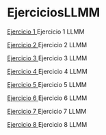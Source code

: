 # EjerciciosLLMM
<A HREF="https://github.com/DaniMa02/EjerciciosLLMM/blob/main/Tema%201/Ejercicio%201"> Ejercicio 1 <A/>                    Ejercicio 1 LLMM
  
<A HREF="https://github.com/DaniMa02/EjerciciosLLMM/blob/main/Tema%201/Ejercicio%202"> Ejercicio 2 <A/>                    Ejercicio 2 LLMM
  
<A HREF="https://github.com/DaniMa02/EjerciciosLLMM/blob/main/Tema%201/Ejercicio%203"> Ejercicio 3 <A/>                    Ejercicio 3 LLMM
  
<A HREF="https://github.com/DaniMa02/prueba/blob/main/README.md"> Ejercicio 4 <A/>                                         Ejercicio 4 LLMM
  
<A HREF="https://github.com/DaniMa02/EjerciciosLLMM/blob/main/Tema%201/Ejercicio%205"> Ejercicio 5 <A/>                    Ejercicio 5 LLMM
  
<A HREF="https://github.com/DaniMa02/EjerciciosLLMM/blob/main/Tema%201/Ejercicio%206"> Ejercicio 6 <A/>                    Ejercicio 6 LLMM
          
<A HREF="https://github.com/DaniMa02/EjerciciosLLMM/blob/main/Tema%201/Ejercicio%207"> Ejercicio 7 <A/>                    Ejercicio 7 LLMM
  

<A HREF="https://github.com/DaniMa02/EjerciciosLLMM/blob/main/Ejercicio%208"> Ejercicio 8 <A/>                             Ejercicio 8 LLMM

<A HREF=""> <A/>
  
<A HREF=""> <A/>
  
<A HREF=""> <A/>
  
<A HREF=""> <A/>
  
<A HREF=""> <A/>
  
<A HREF=""> <A/>
  
<A HREF=""> <A/>
  
<A HREF=""> <A/>
  
<A HREF=""> <A/>
<A HREF=""> <A/>
<A HREF=""> <A/>
<A HREF=""> <A/>
<A HREF=""> <A/>
<A HREF=""> <A/>
<A HREF=""> <A/>
<A HREF=""> <A/>
<A HREF=""> <A/>
<A HREF=""> <A/>
